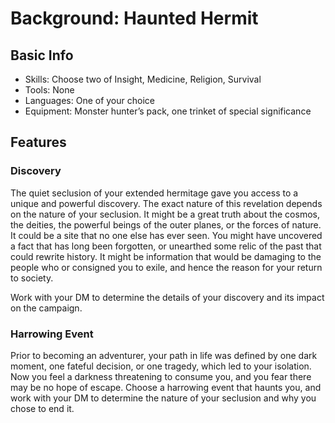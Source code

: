 # Background: Haunted Hermit
## Basic Info
- Skills: Choose two of Insight, Medicine, Religion, Survival
- Tools: None
- Languages: One of your choice
- Equipment: Monster hunter’s pack, one trinket of special significance

## Features
### Discovery
The quiet seclusion of your extended hermitage gave you access to a unique and powerful discovery. The exact nature of this revelation depends on the nature of your seclusion. It might be a great truth about the cosmos, the deities, the powerful beings of the outer planes, or the forces of nature. It could be a site that no one else has ever seen. You might have uncovered a fact that has long been forgotten, or unearthed some relic of the past that could rewrite history. It might be information that would be damaging to the people who or consigned you to exile, and hence the reason for your return to society.

Work with your DM to determine the details of your discovery and its impact on the campaign.

### Harrowing Event
Prior to becoming an adventurer, your path in life was defined by one dark moment, one fateful decision, or one tragedy, which led to your isolation. Now you feel a darkness threatening to consume you, and you fear there may be no hope of escape. Choose a harrowing event that haunts you, and work with your DM to determine the nature of your seclusion and why you chose to end it.
